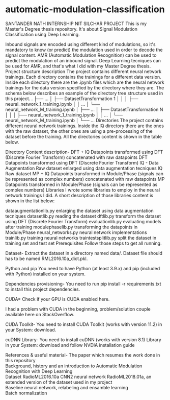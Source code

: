 # automatic-modulation-classification
SANTANDER NATH INTERNSHIP NIT SILCHAR PROJECT
This is my Master's Degree thesis repository. It's about Signal Modulation Classification using Deep Learning.

Inbound signals are encoded using different kind of modulations, so it's mandatory to know (or predict) the modulation used in order to decode the signal content. AMR (Automatic Modulation Recognition) can be used to predict the modulation of an inbound signal. Deep Learning tecniques can be used for AMR, and that's what I did with my Master Degree thesis.
Project structure description
The project contains different neural network trainings. Each directory contains the trainings for a different data version. Inside each directory there are the .ipynb files which are the neural network trainings for the data version specified by the directory where they are. The schema below describes an example of the directory tree structure used in this project.
.
├── ...
│
├── DatasetTransformation 1
│	│
│	├── neural_network_1_training.ipynb
│	│ ...
│	└── neural_network_M_training.ipynb
│
├── ...
│
├── DatasetTransformation N
│	│
│	├── neural_network_1_training.ipynb
│	│ ...
│	└── neural_network_M_training.ipynb
│
└── ...
Directories
The project contains different neural network trainings. Inside the IQ directory there are the ones with the raw dataset, the other ones are using a pre-processing of the dataset before the training. All the directories content is shown in the table below.

Directory	Content description-
DFT + IQ	Datapoints transformed using DFT (Discrete Fourier Transform) concatenated with raw datapoints
DFT	Datapoints transformed using DFT (Discrete Fourier Transform)
IQ - Data Augmentation	Raw dataset enlarged using data augmentation tecniques
IQ	Raw dataset
MP + IQ	Datapoints transformed in Module/Phase (signals can be represented as complex numbers) concatenated with raw datapoints
MP	Datapoints transformed in Module/Phase (signals can be represented as complex numbers)
Libraries
I wrote some libraries to employ in the neural network trainings I did. A short description of those libraries content is shown in the list below:

dataaugmentationlib.py enlarging the dataset using data augmentation tecniques
datasetlib.py reading the dataset
dftlib.py transform the dataset using DFT (Discrete Fourier Transform)
evaluationlib.py evaluating models after training
modulephaselib.py transforming the datapoints in Module/Phase
neural_networks.py neural network implementations
trainlib.py training neural networks
traintestsplitlib.py split the dataset in training set and test set
Prerequisites
Follow those steps to get all running.

Dataset-
 Extract the dataset in a directory named data/. Dataset file should has to be named RML2016.10a_dict.pkl.

Python and pip
You need to have Python (at least 3.9.x) and pip (included with Python) installed on your system.

Dependencies provisioning-
You need to run pip install -r requirements.txt to install this project dependencies.

CUDA=
Check if your GPU is CUDA enabled here.

I had a problem with CUDA in the beginning, problem/solution couple available here on StackOverflow.

CUDA Toolkit-
You need to install CUDA Toolkit (works with version 11.2) in your System: download.

cuDNN Library-
You need to install cuDNN (works with version 8.1) Library in your System: download and follow NVDIA installation guide

References & useful material-
The paper which resumes the work done in this repository	
Background, history and an introduction to Automatic Modulation Recognition with Deep Learning	
Dataset RadioML2016.10a	
CNN2 neural network	
RadioML2018.01a, an extended version of the dataset used in my project	
Baseline neural network, relabeling and ensamble learning	
Batch normalization	
